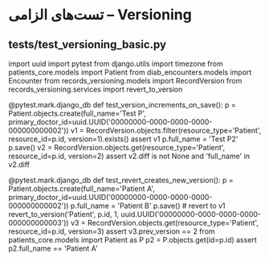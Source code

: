# تست‌های الزامی – Versioning

## tests/test_versioning_basic.py
import uuid
import pytest
from django.utils import timezone
from patients_core.models import Patient
from diab_encounters.models import Encounter
from records_versioning.models import RecordVersion
from records_versioning.services import revert_to_version

@pytest.mark.django_db
def test_version_increments_on_save():
    p = Patient.objects.create(full_name='Test P', primary_doctor_id=uuid.UUID('00000000-0000-0000-0000-000000000002'))
    v1 = RecordVersion.objects.filter(resource_type='Patient', resource_id=p.id, version=1).exists()
    assert v1
    p.full_name = 'Test P2'
    p.save()
    v2 = RecordVersion.objects.get(resource_type='Patient', resource_id=p.id, version=2)
    assert v2.diff is not None and 'full_name' in v2.diff

@pytest.mark.django_db
def test_revert_creates_new_version():
    p = Patient.objects.create(full_name='Patient A', primary_doctor_id=uuid.UUID('00000000-0000-0000-0000-000000000002'))
    p.full_name = 'Patient B'
    p.save()
    # revert to v1
    revert_to_version('Patient', p.id, 1, uuid.UUID('00000000-0000-0000-0000-000000000003'))
    v3 = RecordVersion.objects.get(resource_type='Patient', resource_id=p.id, version=3)
    assert v3.prev_version == 2
    from patients_core.models import Patient as P
    p2 = P.objects.get(id=p.id)
    assert p2.full_name == 'Patient A'